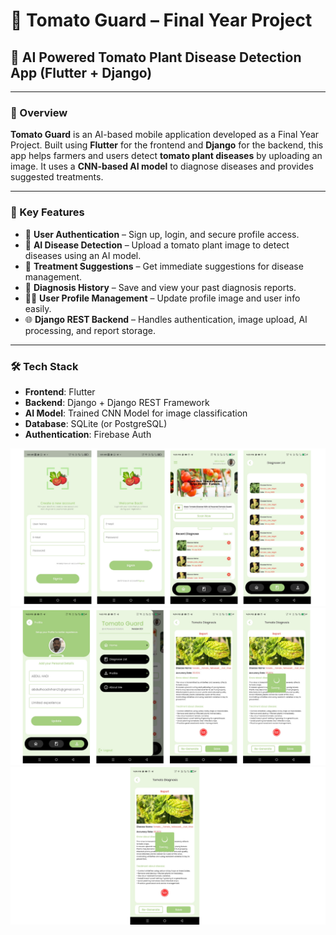 # 🍅 Tomato Guard – Final Year Project

## 🧠 AI Powered Tomato Plant Disease Detection App (Flutter + Django)

---

### 📌 Overview

**Tomato Guard** is an AI-based mobile application developed as a Final Year Project. Built using **Flutter** for the frontend and **Django** for the backend, this app helps farmers and users detect **tomato plant diseases** by uploading an image. It uses a **CNN-based AI model** to diagnose diseases and provides suggested treatments.

---

### 🚀 Key Features

- 🔐 **User Authentication** – Sign up, login, and secure profile access.  
- 🤖 **AI Disease Detection** – Upload a tomato plant image to detect diseases using an AI model.  
- 💊 **Treatment Suggestions** – Get immediate suggestions for disease management.  
- 📁 **Diagnosis History** – Save and view your past diagnosis reports.  
- 🙍‍♂️ **User Profile Management** – Update profile image and user info easily.  
- 🌐 **Django REST Backend** – Handles authentication, image upload, AI processing, and report storage.

---

### 🛠️ Tech Stack

- **Frontend**: Flutter  
- **Backend**: Django + Django REST Framework  
- **AI Model**: Trained CNN Model for image classification  
- **Database**: SQLite (or PostgreSQL)  
- **Authentication**: Firebase Auth

 ![Image Alt](https://github.com/AbdulHadiKhan-Flutter-Developer/tomatoguard/blob/0f39a0a391c6417d0ac5e7914c23928b7c7dcee4/1.png)
 ![Image Alt](https://github.com/AbdulHadiKhan-Flutter-Developer/tomatoguard/blob/0f39a0a391c6417d0ac5e7914c23928b7c7dcee4/2.png)
 ![Image Alt](https://github.com/AbdulHadiKhan-Flutter-Developer/tomatoguard/blob/0f39a0a391c6417d0ac5e7914c23928b7c7dcee4/Untitled%20design.png)
